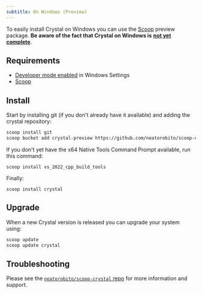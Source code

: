```yaml
---
subtitle: On Windows (Preview)
---
```


To easily install Crystal on Windows you can use the [Scoop](https://scoop.sh/) preview package. 
**Be aware of the fact that Crystal on Windows is** [**not yet complete**](https://github.com/crystal-lang/crystal/issues/5430).

## Requirements
* [Developer mode enabled](https://learn.microsoft.com/en-us/windows/apps/get-started/enable-your-device-for-development) in Windows Settings
* [Scoop](https://scoop.sh/)

## Install
Start by installing git (if you don't already have it available) and adding the crystal repository:

```bash
scoop install git
scoop bucket add crystal-preview https://github.com/neatorobito/scoop-crystal
```

If you don't yet have the x64 Native Tools Command Prompt available, run this command:

```
scoop install vs_2022_cpp_build_tools
```

Finally:

```
scoop install crystal
```

## Upgrade

When a new Crystal version is released you can upgrade your system using:

```bash
scoop update
scoop update crystal
```

## Troubleshooting
Please see the [`neatorobito/scoop-crystal` repo](https://github.com/neatorobito/scoop-crystal) for more information and support.

